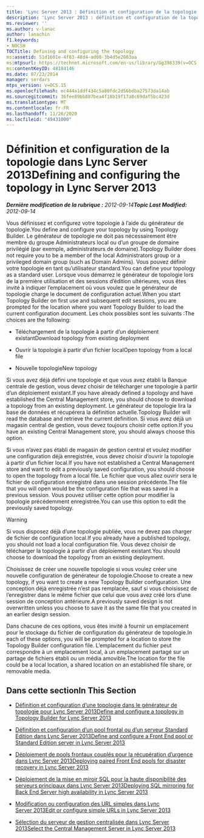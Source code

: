 ```yaml
---
title: 'Lync Server 2013 : Définition et configuration de la topologie'
description: 'Lync Server 2013 : définition et configuration de la topologie.'
ms.reviewer: ''
ms.author: v-lanac
author: lanachin
f1.keywords:
- NOCSH
TOCTitle: Defining and configuring the topology
ms:assetid: 51d1601e-4f83-48d4-ad08-3b4d5e2003aa
ms:mtpsurl: https://technet.microsoft.com/en-us/library/Gg398339(v=OCS.15)
ms:contentKeyID: 48184146
ms.date: 07/23/2014
manager: serdars
mtps_version: v=OCS.15
ms.openlocfilehash: ec444a1ddf434c5a80fdc2d56bdba27573da14ab
ms.sourcegitcommit: 36fee89bb887bea4f18b19f17a8c69daf5bc423d
ms.translationtype: MT
ms.contentlocale: fr-FR
ms.lasthandoff: 11/26/2020
ms.locfileid: "49431000"
---
```

# <a name="defining-and-configuring-the-topology-in-lync-server-2013"></a><span data-ttu-id="64870-103">Définition et configuration de la topologie dans Lync Server 2013</span><span class="sxs-lookup"><span data-stu-id="64870-103">Defining and configuring the topology in Lync Server 2013</span></span>

<div data-xmlns="http://www.w3.org/1999/xhtml">

<div class="topic" data-xmlns="http://www.w3.org/1999/xhtml" data-msxsl="urn:schemas-microsoft-com:xslt" data-cs="https://msdn.microsoft.com/">

<div data-asp="https://msdn2.microsoft.com/asp">



</div>

<div id="mainSection">

<div id="mainBody"><span data-ttu-id="64870-104">

<span> </span></span><span class="sxs-lookup"><span data-stu-id="64870-104">

<span> </span></span></span>

<span data-ttu-id="64870-105">_**Dernière modification de la rubrique :** 2012-09-14_</span><span class="sxs-lookup"><span data-stu-id="64870-105">_**Topic Last Modified:** 2012-09-14_</span></span>

<span data-ttu-id="64870-106">Vous définissez et configurez votre topologie à l’aide du générateur de topologie.</span><span class="sxs-lookup"><span data-stu-id="64870-106">You define and configure your topology by using Topology Builder.</span></span> <span data-ttu-id="64870-107">Le générateur de topologie ne doit pas nécessairement être membre du groupe Administrateurs local ou d’un groupe de domaine privilégié (par exemple, administrateurs de domaine).</span><span class="sxs-lookup"><span data-stu-id="64870-107">Topology Builder does not require you to be a member of the local Administrators group or a privileged domain group (such as Domain Admins).</span></span> <span data-ttu-id="64870-108">Vous pouvez définir votre topologie en tant qu’utilisateur standard.</span><span class="sxs-lookup"><span data-stu-id="64870-108">You can define your topology as a standard user.</span></span> <span data-ttu-id="64870-109">Lorsque vous démarrez le générateur de topologie lors de la première utilisation et des sessions d’édition ultérieures, vous êtes invité à indiquer l’emplacement où vous voulez que le générateur de topologie charge le document de configuration actuel.</span><span class="sxs-lookup"><span data-stu-id="64870-109">When you start Topology Builder on first use and subsequent edit sessions, you are prompted for the location where you want Topology Builder to load the current configuration document.</span></span> <span data-ttu-id="64870-110">Les choix possibles sont les suivants :</span><span class="sxs-lookup"><span data-stu-id="64870-110">The choices are the following:</span></span>

  - <span data-ttu-id="64870-111">Téléchargement de la topologie à partir d’un déploiement existant</span><span class="sxs-lookup"><span data-stu-id="64870-111">Download topology from existing deployment</span></span>

  - <span data-ttu-id="64870-112">Ouvrir la topologie à partir d’un fichier local</span><span class="sxs-lookup"><span data-stu-id="64870-112">Open topology from a local file</span></span>

  - <span data-ttu-id="64870-113">Nouvelle topologie</span><span class="sxs-lookup"><span data-stu-id="64870-113">New topology</span></span>

<span data-ttu-id="64870-114">Si vous avez déjà défini une topologie et que vous avez établi la Banque centrale de gestion, vous devez choisir de télécharger une topologie à partir d’un déploiement existant.</span><span class="sxs-lookup"><span data-stu-id="64870-114">If you have already defined a topology and have established the Central Management store, you should choose to download a topology from an existing deployment.</span></span> <span data-ttu-id="64870-115">Le générateur de topologie lira la base de données et récupérera la définition actuelle.</span><span class="sxs-lookup"><span data-stu-id="64870-115">Topology Builder will read the database and retrieve the current definition.</span></span> <span data-ttu-id="64870-116">Si vous avez déjà un magasin central de gestion, vous devez toujours choisir cette option.</span><span class="sxs-lookup"><span data-stu-id="64870-116">If you have an existing Central Management store, you should always choose this option.</span></span>

<span data-ttu-id="64870-117">Si vous n’avez pas établi de magasin de gestion central et voulez modifier une configuration déjà enregistrée, vous devez choisir d’ouvrir la topologie à partir d’un fichier local.</span><span class="sxs-lookup"><span data-stu-id="64870-117">If you have not established a Central Management store and want to edit a previously saved configuration, you should choose to open the topology from a local file.</span></span> <span data-ttu-id="64870-118">Le fichier que vous allez ouvrir sera le fichier de configuration enregistré dans une session précédente.</span><span class="sxs-lookup"><span data-stu-id="64870-118">The file that you will open would be the configuration file that was saved in a previous session.</span></span> <span data-ttu-id="64870-119">Vous pouvez utiliser cette option pour modifier la topologie précédemment enregistrée.</span><span class="sxs-lookup"><span data-stu-id="64870-119">You can use this option to edit the previously saved topology.</span></span>

<div>


> [!WARNING]  
> <span data-ttu-id="64870-120">Si vous disposez déjà d’une topologie publiée, vous ne devez pas charger de fichier de configuration local.</span><span class="sxs-lookup"><span data-stu-id="64870-120">If you already have a published topology, you should not load a local configuration file.</span></span> <span data-ttu-id="64870-121">Vous devez choisir de télécharger la topologie à partir d’un déploiement existant.</span><span class="sxs-lookup"><span data-stu-id="64870-121">You should choose to download the topology from an existing deployment.</span></span>



</div>

<span data-ttu-id="64870-122">Choisissez de créer une nouvelle topologie si vous voulez créer une nouvelle configuration de générateur de topologie.</span><span class="sxs-lookup"><span data-stu-id="64870-122">Choose to create a new topology, if you want to create a new Topology Builder configuration.</span></span> <span data-ttu-id="64870-123">Une conception déjà enregistrée n’est pas remplacée, sauf si vous choisissez de l’enregistrer dans le même fichier que celui que vous avez créé lors d’une session de conception antérieure.</span><span class="sxs-lookup"><span data-stu-id="64870-123">A previously saved design is not overwritten unless you choose to save it as the same file that you created in an earlier design session.</span></span>

<span data-ttu-id="64870-124">Dans chacune de ces options, vous êtes invité à fournir un emplacement pour le stockage du fichier de configuration du générateur de topologie.</span><span class="sxs-lookup"><span data-stu-id="64870-124">In each of these options, you will be prompted for a location to store the Topology Builder configuration file.</span></span> <span data-ttu-id="64870-125">L’emplacement du fichier peut correspondre à un emplacement local, à un emplacement partagé sur un partage de fichiers établi ou un média amovible.</span><span class="sxs-lookup"><span data-stu-id="64870-125">The location for the file could be a local location, a shared location on an established file share, or removable media.</span></span>

<div>

## <a name="in-this-section"></a><span data-ttu-id="64870-126">Dans cette section</span><span class="sxs-lookup"><span data-stu-id="64870-126">In This Section</span></span>

  - [<span data-ttu-id="64870-127">Définition et configuration d’une topologie dans le générateur de topologie pour Lync Server 2013</span><span class="sxs-lookup"><span data-stu-id="64870-127">Define and configure a topology in Topology Builder for Lync Server 2013</span></span>](lync-server-2013-define-and-configure-a-topology-in-topology-builder.md)

  - [<span data-ttu-id="64870-128">Définition et configuration d’un pool frontal ou d’un serveur Standard Edition dans Lync Server 2013</span><span class="sxs-lookup"><span data-stu-id="64870-128">Define and configure a Front End pool or Standard Edition server in Lync Server 2013</span></span>](lync-server-2013-define-and-configure-a-front-end-pool-or-standard-edition-server.md)

  - [<span data-ttu-id="64870-129">Déploiement de pools frontaux couplés pour la récupération d’urgence dans Lync Server 2013</span><span class="sxs-lookup"><span data-stu-id="64870-129">Deploying paired Front End pools for disaster recovery in Lync Server 2013</span></span>](lync-server-2013-deploying-paired-front-end-pools-for-disaster-recovery.md)

  - [<span data-ttu-id="64870-130">Déploiement de la mise en miroir SQL pour la haute disponibilité des serveurs principaux dans Lync Server 2013</span><span class="sxs-lookup"><span data-stu-id="64870-130">Deploying SQL mirroring for Back End Server high availability in Lync Server 2013</span></span>](lync-server-2013-deploying-sql-mirroring-for-back-end-server-high-availability.md)

  - [<span data-ttu-id="64870-131">Modification ou configuration des URL simples dans Lync Server 2013</span><span class="sxs-lookup"><span data-stu-id="64870-131">Edit or configure simple URLs in Lync Server 2013</span></span>](lync-server-2013-edit-or-configure-simple-urls.md)

  - [<span data-ttu-id="64870-132">Sélection du serveur de gestion centralisée dans Lync Server 2013</span><span class="sxs-lookup"><span data-stu-id="64870-132">Select the Central Management Server in Lync Server 2013</span></span>](lync-server-2013-select-the-central-management-server.md)

<span data-ttu-id="64870-133"></div>

</div>

<span> </span>

</div>

</div>

</span><span class="sxs-lookup"><span data-stu-id="64870-133"></div>

</div>

<span> </span>

</div>

</div>

</span></span></div>

